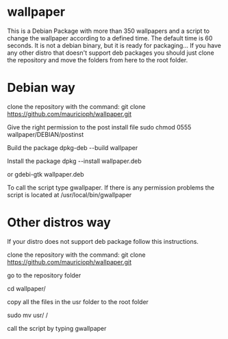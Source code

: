 # wallpaper

This is a Debian Package with more than 350 wallpapers and a script to change the wallpaper according to a defined time. 
The default time is 60 seconds. It is not a debian binary, but it is ready for packaging... If you have any other distro that doesn't support deb packages you should just clone the repository and move the folders from here to the root folder.

# Debian way
clone the repository with the command:
git clone https://github.com/mauricioph/wallpaper.git

Give the right permission to the post install file
sudo chmod 0555 wallpaper/DEBIAN/postinst

Build the package
dpkg-deb --build wallpaper

Install the package
dpkg --install wallpaper.deb

or gdebi-gtk wallpaper.deb
  
To call the script type gwallpaper. If there is any permission problems the script is located at /usr/local/bin/gwallpaper

# Other distros way
If your distro does not support deb package follow this instructions.

clone the repository with the command:
git clone https://github.com/mauricioph/wallpaper.git

go to the repository folder

cd wallpaper/

copy all the files in the usr folder to the root folder

sudo mv usr/ /

call the script by typing 
gwallpaper
